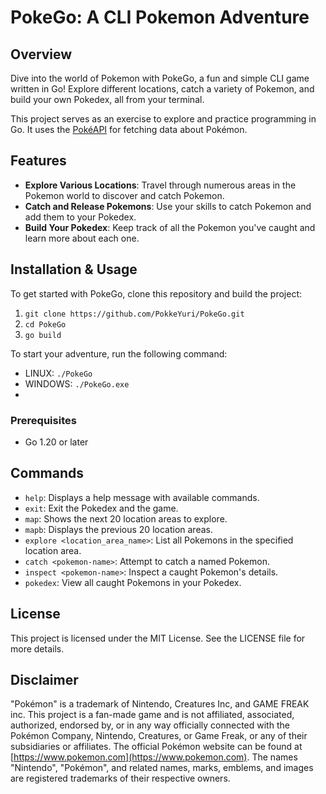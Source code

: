 # PokeGo: A CLI Pokemon Adventure

## Overview
Dive into the world of Pokemon with PokeGo, a fun and simple CLI game written in Go! Explore different locations, catch a variety of Pokemon, and build your own Pokedex, all from your terminal.

This project serves as an exercise to explore and practice programming in Go. 
It uses the [PokéAPI](https://pokeapi.co/) for fetching data about Pokémon.

## Features
- **Explore Various Locations**: Travel through numerous areas in the Pokemon world to discover and catch Pokemon.
- **Catch and Release Pokemons**: Use your skills to catch Pokemon and add them to your Pokedex.
- **Build Your Pokedex**: Keep track of all the Pokemon you've caught and learn more about each one.

## Installation & Usage

To get started with PokeGo, clone this repository and build the project:
1. `git clone https://github.com/PokkeYuri/PokeGo.git`
2. `cd PokeGo`
3. `go build`

To start your adventure, run the following command: 
- LINUX: `./PokeGo`
- WINDOWS: `./PokeGo.exe`
- 
### Prerequisites
- Go 1.20 or later

## Commands
- `help`: Displays a help message with available commands.
- `exit`: Exit the Pokedex and the game.
- `map`: Shows the next 20 location areas to explore.
- `mapb`: Displays the previous 20 location areas.
- `explore <location_area_name>`: List all Pokemons in the specified location area.
- `catch <pokemon-name>`: Attempt to catch a named Pokemon.
- `inspect <pokemon-name>`: Inspect a caught Pokemon's details.
- `pokedex`: View all caught Pokemons in your Pokedex.

## License
This project is licensed under the MIT License. See the LICENSE file for more details.

## Disclaimer
"Pokémon" is a trademark of Nintendo, Creatures Inc, and GAME FREAK inc. This project is a fan-made game and is not affiliated, associated, authorized, endorsed by, or in any way officially connected with the Pokémon Company, Nintendo, Creatures, or Game Freak, or any of their subsidiaries or affiliates. The official Pokémon website can be found at [https://www.pokemon.com](https://www.pokemon.com). The names "Nintendo", "Pokémon", and related names, marks, emblems, and images are registered trademarks of their respective owners.
